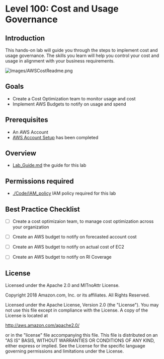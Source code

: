 # Level 100: Cost and Usage Governance

## Introduction
 This hands-on lab will guide you through the steps to implement cost and usage governance. The skills you learn will help you control your cost and usage in alignment with your business requirements.
 
![Images/AWSCostReadme.png](Images/AWSCostReadme.png)

## Goals
- Create a Cost Optimization team to monitor usage and cost
- Implement AWS Budgets to notify on usage and spend


## Prerequisites
- An AWS Account
- [AWS Account Setup](../100_1_AWS_Account_Setup/) has been completed


## Overview
- [Lab_Guide.md](Lab_Guide.md) the guide for this lab


## Permissions required
- [./Code/IAM_policy](./Code/IAM_policy) IAM policy required for this lab


## Best Practice Checklist 
- [ ] Create a cost optimizaion team, to manage cost optimization across your organization
- [ ] Create an AWS budget to notify on forecasted account cost
- [ ] Create an AWS budget to notify on actual cost of EC2
- [ ] Create an AWS budget to notify on RI Coverage


## License
Licensed under the Apache 2.0 and MITnoAttr License.

Copyright 2018 Amazon.com, Inc. or its affiliates. All Rights Reserved.

Licensed under the Apache License, Version 2.0 (the "License"). You may not use this file except in compliance with the License. A copy of the License is located at

http://aws.amazon.com/apache2.0/

or in the "license" file accompanying this file. This file is distributed on an "AS IS" BASIS, WITHOUT WARRANTIES OR CONDITIONS OF ANY KIND, either express or implied. See the License for the specific language governing permissions and limitations under the License.
